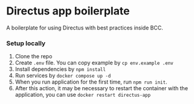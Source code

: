 # Directus app boilerplate

A boilerplate for using Directus with best practices inside BCC.

### Setup locally

1. Clone the repo
2. Create `.env` file. You can copy example by `cp env.example .env`
3. Install dependencies by `npm install`
4. Run services by `docker compose up -d`
5. When you run application for the first time, run `npm run init`. 
6. After this action, it may be necessary to restart the container with the application, you can use `docker restart directus-app`

